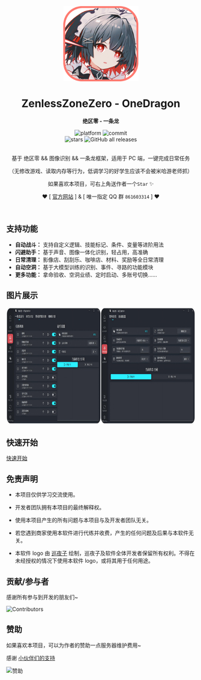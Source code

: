 <!-- markdownlint-restore -->
<div align="center">

<img src="./image/ellen.png" width="200">

# ZenlessZoneZero - OneDragon

**绝区零 - 一条龙**

<div>
    <img alt="platform" src="https://img.shields.io/badge/platform-Windows-blueviolet">
    <img alt="commit" src="https://img.shields.io/github/commit-activity/m/DoctorReid/ZenlessZoneZero-OneDragon?color=blue">
</div>
<div>
    <img alt="stars" src="https://img.shields.io/github/stars/DoctorReid/ZenlessZoneZero-OneDragon?style=social">
    <img alt="GitHub all releases" src="https://img.shields.io/github/downloads/DoctorReid/ZenlessZoneZero-OneDragon/total?style=social">
</div>
<br>

基于 绝区零 && 图像识别 && 一条龙框架，适用于 PC 端，一键完成日常任务

（无修改游戏、读取内存等行为，低调学习的好学生应该不会被米哈游老师抓）

如果喜欢本项目，可右上角送作者一个`Star` ✨

❤ [ [官方网站](https://one-dragon.org/zzz/zh/home.html) ] & [ 唯一指定 QQ 群 `861603314` ] ❤

</div>
</br>
<!-- markdownlint-restore -->

## 支持功能

- **自动战斗：** 支持自定义逻辑、技能标记、条件、变量等进阶用法
- **闪避助手：** 基于声音、图像一体化识别，轻占用，高准确
- **日常清理：** 影像店、刮刮乐、咖啡店、材料、奖励等全日常清理
- **自动空洞：** 基于大模型训练的识别、事件、寻路的功能模块
- **更多功能：** 拿命验收、空洞业绩、定时启动、多账号切换……

## 图片展示

<img alt="App" src="./image/app.png" width="852" height="312" />

## 快速开始

[快速开始](https://one-dragon.org/zzz/zh/quickstart.html)

## 免责声明

- 本项目仅供学习交流使用。

- 开发者团队拥有本项目的最终解释权。

- 使用本项目产生的所有问题与本项目与及开发者团队无关。

- 若您遇到商家使用本软件进行代练并收费，产生的任何问题及后果与本软件无关。

- 本软件 logo 由 [巡夜子](https://github.com/yokuminto) 绘制，巡夜子及软件全体开发者保留所有权利。不得在未经授权的情况下使用本软件 logo，或将其用于任何用途。

## 贡献/参与者

感谢所有参与到开发的朋友们~

![Contributors](https://contrib.rocks/image?repo=DoctorReid/ZenlessZoneZero-OneDragon)

## 赞助

如果喜欢本项目，可以为作者的赞助一点服务器维护费用~

感谢 [小伙伴们的支持](https://github.com/DoctorReid/OneDragon-Thanks)

<img alt="赞助" src="./image/sponsor.png" width="512" height="256" />
